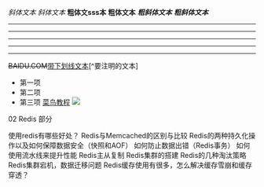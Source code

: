 *斜体文本*
_斜体文本_
**粗体文sss本**
__粗体文本__
***粗斜体文本***
___粗斜体文本___
***
* * *
*****
- - -
----------
~~BAIDU.COM~~<u>带下划线文本</u>[^要注明的文本]
* 第一项
* 第二项
* 第三项
 [菜鸟教程](https://www.runoob.com)
 ![](http://static.runoob.com/images/runoob-logo.png)

02 Redis 部分

使用redis有哪些好处？
Redis与Memcached的区别与比较
Redis的两种持久化操作以及如何保障数据安全（快照和AOF）
如何防止数据出错（Redis事务）
如何使用流水线来提升性能
Redis主从复制
Redis集群的搭建
Redis的几种淘汰策略
Redis集群宕机，数据迁移问题
Redis缓存使用有很多，怎么解决缓存雪崩和缓存穿透？
